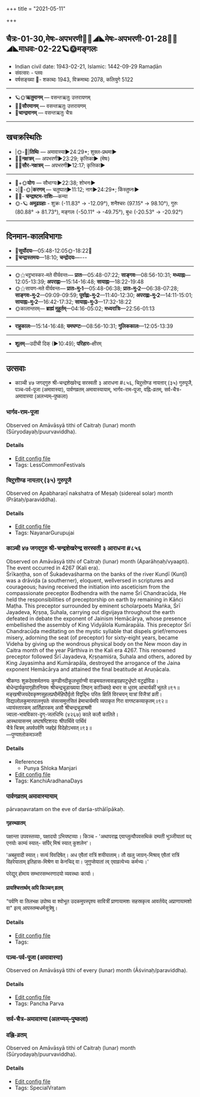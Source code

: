 +++
title = "2021-05-11"

+++
## चैत्रः-01-30,मेषः-अपभरणी🌛🌌◢◣मेषः-अपभरणी-01-28🌌🌞◢◣माधवः-02-22🪐🌞मङ्गलः
- Indian civil date: 1943-02-21, Islamic: 1442-09-29 Ramaḍān
- संवत्सरः - प्लवः
- वर्षसङ्ख्या 🌛- शकाब्दः 1943, विक्रमाब्दः 2078, कलियुगे 5122
___________________
- 🪐🌞**ऋतुमानम्** — वसन्तऋतुः उत्तरायणम्
- 🌌🌞**सौरमानम्** — वसन्तऋतुः उत्तरायणम्
- 🌛**चान्द्रमानम्** — वसन्तऋतुः चैत्रः
___________________


## खचक्रस्थितिः
- |🌞-🌛|**तिथिः** — अमावास्या►24:29*; शुक्ल-प्रथमा►  
- 🌌🌛**नक्षत्रम्** — अपभरणी►23:29; कृत्तिका► (मेषः)  
- 🌌🌞**सौर-नक्षत्रम्** — अपभरणी►12:17; कृत्तिका►  
___________________
- 🌛+🌞**योगः** — सौभाग्यः►22:38; शोभनः►  
- २|🌛-🌞|**करणम्** — चतुष्पात्►11:12; नाग►24:29*; किंस्तुघ्नः►  
- 🌌🌛- **चन्द्राष्टम-राशिः**—कन्या  
- 🌞-🪐 **अमूढग्रहाः** - शुक्रः (-11.83° → -12.09°), शनैश्चरः (97.15° → 98.10°), गुरुः (80.88° → 81.73°), मङ्गलः (-50.11° → -49.75°), बुधः (-20.53° → -20.92°)
___________________


## दिनमान-कालविभागाः
- 🌅**सूर्योदयः**—05:48-12:05🌞️-18:22🌇  
- 🌛**चन्द्रास्तमयः**—18:10; **चन्द्रोदयः**—---  
___________________
- 🌞⚝भट्टभास्कर-मते वीर्यवन्तः— **प्रातः**—05:48-07:22; **साङ्गवः**—08:56-10:31; **मध्याह्नः**—12:05-13:39; **अपराह्णः**—15:14-16:48; **सायाह्नः**—18:22-19:48  
- 🌞⚝सायण-मते वीर्यवन्तः— **प्रातः-मु॰1**—05:48-06:38; **प्रातः-मु॰2**—06:38-07:28; **साङ्गवः-मु॰2**—09:09-09:59; **पूर्वाह्णः-मु॰2**—11:40-12:30; **अपराह्णः-मु॰2**—14:11-15:01; **सायाह्नः-मु॰2**—16:42-17:32; **सायाह्नः-मु॰3**—17:32-18:22  
- 🌞कालान्तरम्— **ब्राह्मं मुहूर्तम्**—04:16-05:02; **मध्यरात्रिः**—22:56-01:13  
___________________
- **राहुकालः**—15:14-16:48; **यमघण्टः**—08:56-10:31; **गुलिककालः**—12:05-13:39  
___________________
- **शूलम्**—उदीची दिक् (►10:49); **परिहारः**–क्षीरम्  
___________________

## उत्सवाः
- काञ्ची ४७ जगद्गुरु श्री-चन्द्रशेखरेन्द्र सरस्वती ३ आराधना #८५६, चिऱुत्तॊण्ड नायऩार् (३५) गुरुपूजै, पञ्च-पर्व-पूजा (अमावास्या), पार्वणव्रतम् अमावास्यायाम्, भार्गव-राम-पूजा, वह्नि-व्रतम्, सर्व-चैत्र-अमावास्या (अलभ्यम्–पुष्कला)
### भार्गव-राम-पूजा

Observed on Amāvāsyā tithi of Caitraḥ (lunar) month (Sūryodayaḥ/puurvaviddha). 

#### Details
- [Edit config file](https://github.com/jyotisham/adyatithi/blob/master/devatA/vaiShNava/lunar_month/tithi/01/30/bhArgava-rAma-pUjA.toml)
- Tags: LessCommonFestivals


### चिऱुत्तॊण्ड नायऩार् (३५) गुरुपूजै

Observed on Apabharaṇī nakshatra of Meṣaḥ (sidereal solar) month (Prātaḥ/paraviddha). 

#### Details
- [Edit config file](https://github.com/jyotisham/adyatithi/blob/master/mahApuruSha/nAyanAr/sidereal_solar_month/nakshatra/01/02/cir2uttoNDa_nAyan2Ar_%2835%29_gurupUjai.toml)
- Tags: NayanarGurupujai


### काञ्ची ४७ जगद्गुरु श्री-चन्द्रशेखरेन्द्र सरस्वती ३ आराधना #८५६

Observed on Amāvāsyā tithi of Caitraḥ (lunar) month (Aparāhṇaḥ/vyaapti). The event occurred in 4267 (Kali era).  
Śrīkaṇṭha, son of Śukadevaśharma on the banks of the river Kunḍī (Kunṭī) was a drāviḍa (a southerner), eloquent, wellversed in scriptures and courageous; having received the initiation into asceticism from the compassionate preceptor Bodhendra with the name Śrī Chandracūḍa, He held the responsibilities of preceptorship on earth by remaining in Kāṅci Maṭha. This preceptor surrounded by eminent scholarpoets Maṅka, Śrī Jayadeva, Kṛṣṇa, Suhala, carrying out digvijaya throughout the earth defeated in debate the exponent of Jainism Hemācārya, whose presence embellished the assembly of King Vidyālola Kumārapāla. This preceptor Śrī Chandracūḍa meditating on the mystic syllable that dispels grief/removes misery, adorning the seat (of preceptor) for sixty-eight years, became Videha by giving up the wondrous physical body on the New moon day in Caitra month of the year Pārthiva in the Kali era 4267. This renowned preceptor followed Śrī Jayadeva, Kṛṣṇamiśra, Suhala and others, adored by King Jayasimha and Kumārapāla, destroyed the arrogance of the Jaina exponent Hemācārya and attained the final beatitude at Aruṇācala.

श्रीकण्ठः शुकदेवशर्मतनयः कुण्डीनदीकूलभूर्वाग्मी वाङ्मयतत्त्वसङ्ग्रहपटुर्धृष्टो वटुर्द्राविडः।  
बोधेन्द्रार्यकृपागृहीतनियमः श्रीचन्द्रचूडाख्यया तिष्ठन् काञ्चिमठे बभार स धुराम् आचार्यकीं भूतले॥९१॥  
मङ्खश्रीजयदेवकृष्णसुहलप्रष्ठैर्महिष्ठैर्वृतो विद्वद्भिः परितः क्षितिं विरचयन् यात्रां विजैत्रां व्रती।  
विद्यालोलकुमारपालनृपतेः संसत्समुत्तंसितं हेमाचार्यमपि व्यपाकृत गिरा वागष्टकव्याकृतम्॥९२॥  
ध्यायंस्तारकम् आर्तिहारकम् असौ श्रीचन्द्रचूडाश्रमी  
ज्वाला-भावविकार-दृग्-जलधिभिः (४२६७) काले कलौ कालिते।  
आस्थायासनम् अष्टषष्टिशरदः श्रीपार्थिवे पार्थिवं  
चैत्रे चित्रम् अपर्वपर्वणि जहद्देहं विदेहोऽभवत्॥९३॥  
—पुण्यश्लोकमञ्जरी



#### Details
- References
  - Punya Shloka Manjari
- [Edit config file](https://github.com/jyotisham/adyatithi/blob/master/mahApuruSha/kAnchI-maTha/lunar_month/tithi/01/30/kAJcI_47_jagadguru_zrI~candrazEkharEndra_sarasvatI_3_ArAdhanA.toml)
- Tags: KanchiAradhanaDays


### पार्वणव्रतम् अमावास्यायाम्

pārvaṇavratam on the eve of darśa-sthālīpākaḥ.

#### गृहस्थव्रतम्
पक्षान्ता उपवस्तव्याः, पक्षादयो ऽभियष्टव्याः। किञ्च - 'अथापराह्ण एवाप्लुत्यौपवसथिकं दम्पती भुञ्जीयातां यद् एनयोः काम्यं स्यात्- सर्पिर् मिश्रं स्यात् कुशलेन'।  

'अबहुवादी स्यात्। सत्यं विवदिषेत्। अध एवैतां रात्रिं शयीयाताम्। तौ खलु जाग्रन्-मिश्राव् एवैतां रात्रिं विहरेयाताम् इतिहास-मिश्रेण वा केनचिद् वा। जुगुप्सेयातां त्व् एवाव्रत्येभ्यः कर्मभ्यः।' 

परेद्युर् होमाय सम्भारसम्भरणादयो व्यवस्थाः कार्याः।

#### प्रायश्चित्तार्थम् अपि किञ्चन् व्रतम्
"पर्वणि वा तिलभक्ष उपोष्य वा श्वोभूत उदकमुपस्पृश्य सावित्रीं प्राणायामशः सहस्रकृत्व आवर्तयेद् अप्राणायामशो वा" इत्य् आपस्तम्बधर्मसूत्रेषु।

#### Details
- [Edit config file](https://github.com/jyotisham/adyatithi/blob/master/gRhya/general/relative_event/sthAlIpAkaH_1/offset__-1/pArvaNa-vratam_30.toml)
- Tags: 


### पञ्च-पर्व-पूजा (अमावास्या)

Observed on Amāvāsyā tithi of every (lunar) month (Āśvinaḥ/paraviddha). 

#### Details
- [Edit config file](https://github.com/jyotisham/adyatithi/blob/master/devatA/devIparva/lunar_month/tithi/00/30/pancha-parva-1.toml)
- Tags: Pancha Parva


### सर्व-चैत्र-अमावास्या (अलभ्यम्–पुष्कला)
### वह्नि-व्रतम्

Observed on Amāvāsyā tithi of Caitraḥ (lunar) month (Sūryodayaḥ/puurvaviddha). 

#### Details
- [Edit config file](https://github.com/jyotisham/adyatithi/blob/master/general/lunar_month/tithi/01/30/vahni-vratam.toml)
- Tags: SpecialVratam


